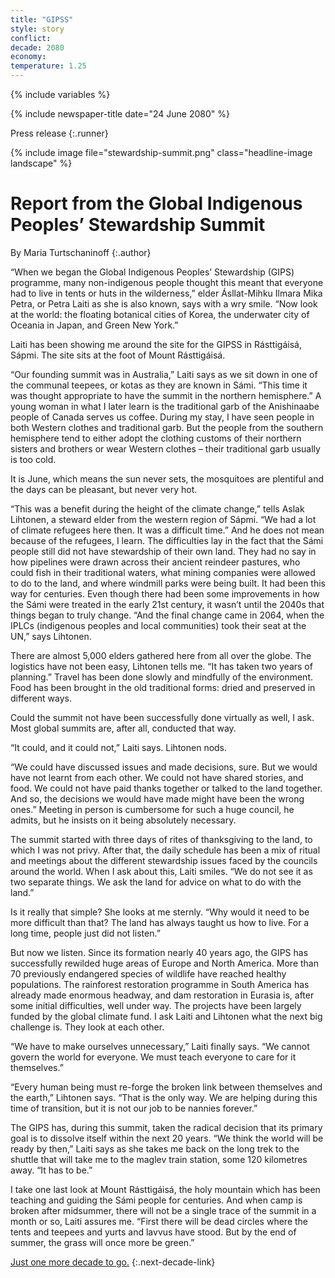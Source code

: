 ```yaml
---
title: "GIPSS"
style: story
conflict: 
decade: 2080
economy: 
temperature: 1.25
---
```


{% include variables %}

{% include newspaper-title date="24 June 2080" %}

Press release
{:.runner}

{% include image file="stewardship-summit.png" class="headline-image landscape" %}

# Report from the Global Indigenous Peoples’ Stewardship Summit

By Maria Turtschaninoff
{:.author}

“When we began the Global Indigenous Peoples’ Stewardship (GIPS) programme, many non-indigenous people thought this meant that everyone had to live in tents or huts in the wilderness,” elder Ásllat-Mihku Ilmara Mika Petra, or Petra Laiti as she is also known, says with a wry smile. “Now look at the world: the floating botanical cities of Korea, the underwater city of Oceania in Japan, and Green New York.”

Laiti has been showing me around the site for the GIPSS in Rásttigáisá, Sápmi. The site sits at the foot of Mount Rásttigáisá.

“Our founding summit was in Australia,” Laiti says as we sit down in one of the communal teepees, or kotas as they are known in Sámi. “This time it was thought appropriate to have the summit in the northern hemisphere.” A young woman in what I later learn is the traditional garb of the Anishinaabe people of Canada serves us coffee. During my stay, I have seen people in both Western clothes and traditional garb. But the people from the southern hemisphere tend to either adopt the clothing customs of their northern sisters and brothers or wear Western clothes – their traditional garb usually is too cold.

It is June, which means the sun never sets, the mosquitoes are plentiful and the days can be pleasant, but never very hot.

“This was a benefit during the height of the climate change,” tells Aslak Lihtonen, a steward elder from the western region of Sápmi. “We had a lot of climate refugees here then. It was a difficult time.” And he does not mean because of the refugees, I learn. The difficulties lay in the fact that the Sámi people still did not have stewardship of their own land. They had no say in how pipelines were drawn across their ancient reindeer pastures, who could fish in their traditional waters, what mining companies were allowed to do to the land, and where windmill parks were being built. It had been this way for centuries. Even though there had been some improvements in how the Sámi were treated in the early 21st century, it wasn’t until the 2040s that things began to truly change. “And the final change came in 2064, when the IPLCs (indigenous peoples and local communities) took their seat at the UN,” says Lihtonen.

There are almost 5,000 elders gathered here from all over the globe. The logistics have not been easy, Lihtonen tells me. “It has taken two years of planning.” Travel has been done slowly and mindfully of the environment. Food has been brought in the old traditional forms: dried and preserved in different ways. 

Could the summit not have been successfully done virtually as well, I ask. Most global summits are, after all, conducted that way.

“It could, and it could not,” Laiti says. Lihtonen nods.

“We could have discussed issues and made decisions, sure. But we would have not learnt from each other. We could not have shared stories, and food. We could not have paid thanks together or talked to the land together. And so, the decisions we would have made might have been the wrong ones.” Meeting in person is cumbersome for such a huge council, he admits, but he insists on it being absolutely necessary.

The summit started with three days of rites of thanksgiving to the land, to which I was not privy. After that, the daily schedule has been a mix of ritual and meetings about the different stewardship issues faced by the councils around the world. When I ask about this, Laiti smiles. “We do not see it as two separate things. We ask the land for advice on what to do with the land.”

Is it really that simple? She looks at me sternly. “Why would it need to be more difficult than that? The land has always taught us how to live. For a long time, people just did not listen.”

But now we listen. Since its formation nearly 40&nbsp;years ago, the GIPS has successfully rewilded huge areas of Europe and North America. More than 70 previously endangered species of wildlife have reached healthy populations. The rainforest restoration programme in South America has already made enormous headway, and dam restoration in Eurasia is, after some initial difficulties, well under way. The projects have been largely funded by the global climate fund. I ask Laiti and Lihtonen what the next big challenge is. They look at each other.

“We have to make ourselves unnecessary,” Laiti finally says. “We cannot govern the world for everyone. We must teach everyone to care for it themselves.”

“Every human being must re-forge the broken link between themselves and the earth,” Lihtonen says. “That is the only way. We are helping during this time of transition, but it is not our job to be nannies forever.”

The GIPS has, during this summit, taken the radical decision that its primary goal is to dissolve itself within the next 20 years. “We think the world will be ready by then,” Laiti says as she takes me back on the long trek to the shuttle that will take me to the maglev train station, some 120&nbsp;kilometres away. “It has to be.”

I take one last look at Mount Rásttigáisá, the holy mountain which has been teaching and guiding the Sámi people for centuries. And when camp is broken after midsummer, there will not be a single trace of the summit in a month or so, Laiti assures me. “First there will be dead circles where the tents and teepees and yurts and lavvus have stood. But by the end of summer, the grass will once more be green.”

[Just one more decade to go.](chapter_the-end-of-nation-states.html)
{:.next-decade-link}
